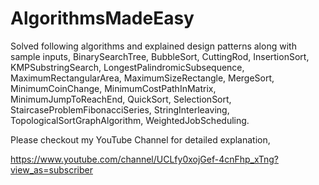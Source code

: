 # AlgorithmsMadeEasy
Solved following algorithms and explained design patterns along with sample inputs,
BinarySearchTree,
BubbleSort,
CuttingRod,
InsertionSort,
KMPSubstringSearch,
LongestPalindromicSubsequence,
MaximumRectangularArea,
MaximumSizeRectangle,
MergeSort,
MinimumCoinChange,
MinimumCostPathInMatrix,
MinimumJumpToReachEnd,
QuickSort,
SelectionSort,
StaircaseProblemFibonacciSeries,
StringInterleaving,
TopologicalSortGraphAlgorithm,
WeightedJobScheduling.

Please checkout my YouTube Channel for detailed explanation,

https://www.youtube.com/channel/UCLfy0xojGef-4cnFhp_xTng?view_as=subscriber
